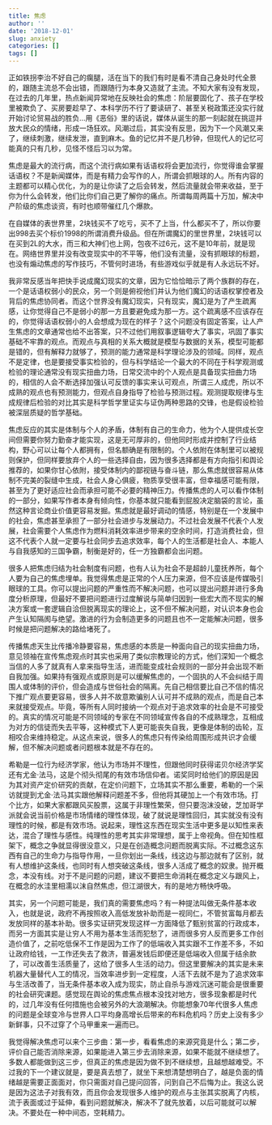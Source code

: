 ```yaml
---
title: 焦虑
author: ''
date: '2018-12-01'
slug: anxiety
categories: []
tags: []
---
```

正如铁拐李治不好自己的瘸腿，活在当下的我们有时是看不清自己身处时代全景的，跟随主流总不会出错，而跟随行为本身又造就了主流。不知大家有没有发现，在过去的几年里，热点新闻异常地在反映社会的焦虑：阶层要固化了、孩子在学校里被欺负了、买房要趁早了、本科学历不行了要读研了、甚至关税政策还没实行就开始讨论贸易战的胜负…用《恶俗》里的话说，媒体从诞生的那一刻起就在挑逗并放大民众的情绪，形成一场狂欢。风潮过后，其实没有反思，因为下一个风潮又来了，继续刺激，继续发泄，直到麻木。鱼的记忆并不是几秒钟，但现代人的记忆可能真的只有几秒，见怪不怪后习以为常。

焦虑是最大的流行病，而这个流行病如果有话语权将会更加流行，你觉得谁会掌握话语权？不是新闻媒体，而是有精力会写作的人，所谓会抓眼球的人。所有内容的主题都可以精心优化，为的是让你读了之后会转发，然后流量就会带来收益，至于你为什么会转发，他们比你们自己更了解你的痛点。所谓每周两篇十万加，解决中产阶级的焦虑谈资，有时也顺带催红几个爆款。

在自媒体的表世界里，2块钱买不了吃亏，买不了上当，什么都买不了，所以你要出998去买个标价1998的所谓消费升级品。但在所谓魔幻的里世界里，2块钱可以在买到2L的大水，而三和大神们也上网，包夜不过6元，这不是10年前，就是现在。网络世界里并没有改变现实中的不平等，他们没有流量，没有抓眼球的标题，也没有煽动焦虑的写作技巧，不管何时进场，有些游戏似乎就是有人永远玩不好。

我非常反感当年把快手说成魔幻现实的文章，因为它恰恰暗示了两个族群的存在，一个是话语权弱小的民众，另一个则是俯视他们并认为他们魔幻的话语权掌控者及背后的焦虑协同者。而这个世界没有魔幻现实，只有现实，魔幻是为了产生疏离感，让你觉得自己不是弱小的那一方且要避免成为那一方。这个疏离感不应该存在的，你觉得话语权弱小的人会想成为现在的样子？这个问题没有固定答案，让人产生焦虑的文章通常也给不出答案，只不过他们用叙事逻辑夸大了事实，巩固了事实基础不牢靠的观点。而观点与真相的关系大概就是模型与数据的关系，模型可能都是错的，但有解释力就够了，预测的能力通常是科学理论涉及的领域。同样，观点不是定律，也是要接受事实检验的，但与科学结论一个最大的不同在于科学观测或检验的理论通常没有现实扭曲力场，日常交流中的个人观点是具备现实扭曲力场的，相信的人会不断选择加强认可反馈的事实来认可观点，所谓三人成虎，所以不成熟的观点也有预测能力，但观点自身指导了检验与预测过程。观测提取规律与生成规律后检验的对比其实是科学哲学里证实与证伪两种思路的交锋，也是假设检验被深层质疑的哲学基础。

焦虑反应的其实是体制与个人的矛盾，体制有自己的生命力，他为个人提供成长空间但需要你努力勤奋才能实现，这是无可厚非的，但他同时形成并控制了行业结构，野心可以让每个人都拥有，但名额确是有限制的。个人依附在体制里可以被规则保护，但同样要放弃个人的一些选择自由，因为很多选择都是有方向指引和舆论推荐的，如果你甘心依附，接受体制内的鄙视链与奋斗链，那么焦虑就很容易从体制不完美的裂缝中生成，社会人身心俱疲，物质享受很丰富，但幸福感可能有限，甚至为了更好适应社会而承担可能不必要的精神压力。传播焦虑的人可以看作体制的一部分，如果写作者本身有倾向性，你基本就只能看到屁股决定脑袋的言论，虽然这种言论商业价值更容易发掘。焦虑就是最好调动的情感，特别是在一个发展中的社会，焦虑甚至承担了一部分社会进步与发展动力。不过社会发展不代表个人发展，社会需要个人焦虑作为燃料消耗效率进步带来的空余时间，打造消费社会，但这不代表个人就一定要与社会同步去追求效率，每个人的生活都是社会人、本能人与自我感知的三国争霸，制衡是好的，任一方独霸都会出问题。

很多人把焦虑归结为社会制度有问题，也有人认为社会不是超龄儿童抚养所，每个人要为自己的焦虑埋单。我觉得焦虑是正常的个人压力来源，但不应该是传媒吸引眼球的工具。你可以提出问题的严重性而不解决问题，也可以提出问题并进行多角度分析原理，但最好不要把问题进行过度解说与简单归因到一些宏大而不现实的解决方案或一套逻辑自洽但脱离现实的理论上，这不但不解决问题，对认识本身也会产生认知隔阂与绝望。激进的行为会制造更多的问题且也不一定能解决问题，很多时候是把问题解决的路给堵死了。

传播焦虑天生比传播冷静要容易，焦虑感的本质是一种面向自己的现实扭曲力场，意见领袖在宣传焦虑观点时其实也采用了类似宗教理论的方式，他们深知一个概念当信的人多了就真有人拿来指导生活，进而能变成社会规则的一部分并会出现不断自我加强。如果持有强观点或原则是可以缓解焦虑的，一个固执的人不会纠结于周围人或体制的评价，但会造成与世俗社会的隔离。先自己相信要比自己不信的情况下推广观点要更容易，很多人并不故意欺骗别人认可并不成熟的观点，而是自己本来就接受观点。毕竟，等所有人同时接纳一个观点对于追求效率的社会是不可接受的。真实的情况可能是不同领域的专家在不同领域宣传各自的不成熟理念，互相成为对方的信徒而失去平等，这种模式下人更可能丧失自我，更像是体制的齿轮，互相咬合来维持稳定。从这点来说，很多人的焦虑只有传染给周围形成共识才会缓解，但不解决问题或者问题根本就是不存在的。

希勒是一位行为经济学家，他认为市场并不理性，但跟他同时获得诺贝尔经济学奖还有尤金·法马，这是个彻头彻尾的有效市场信仰者。诺奖同时给他们的原因是因为其对资产定价研究的贡献，在定价问题下，立场其实不那么重要，希勒的一个采访就提到尤金·法马其实跟他解释问题差不多，但他将其硬加上一个有效市场。打个比方，如果大家都跟风买股票，这属于非理性繁荣，但只要泡沫没破，芝加哥学派就会说当前价格是市场情绪的理性体现，破了就说是理性回归，其实就没有没有理性的时候，都是有效市场。说起来，理性这东西在现实生活中更多是以知性来表达，混合了理性与感性。纯理性的思考其实非常理想，属于上帝视角。但在知性框架下，概念之争就显得很没意义，只是在创造概念问题而脱离实际。不过概念这东西有自己的生命力与指导作用，一旦你划出一条线，线这边与那边就有了区别，就有人想维护这条线，也同时有人想突破这条线，很多人活成了概念的奴隶。抛开概念，本没有线。对于不是问题的问题，建议不要把生命消耗在概念定义与跟风上，在概念的水洼里相濡以沫自然焦虑，但江湖很大，有的是地方畅快呼吸。

其实，另一个问题可能是，我们真的需要焦虑吗？有一种提法叫做无条件基本收入，也就是说，政府不再按照收入高低发放补助而是一视同仁，不管贫富每月都去发放同样的基本补助。很多实证研究发现这样一方面降低了甄别贫富的行政成本，而另一方面其实是让穷人不用为基本生活而犯愁了，进而很多穷人反而更多工作创造价值了，之前吃低保不工作是因为工作了的低端收入其实跟不工作差不多，不如让政府给钱，一工作还失去了救济，普遍发钱后即便还是低端收入但属于结余款了，可以改善生活质量了，这给了很多人生活的动力。但这里要解决的其实是未来机器大量替代人工的情况，当效率进步到一定程度，人活下去就不是为了追求效率与生活改善了，当无条件基本收入成为现实，防止自杀与游戏沉迷可能会是很重要的社会研究课题。感觉现在舆论的焦虑焦点根本没找对地方，很多现象都是时代的，过几年没有任何措施也会被另外的大浪潮解决。你能想象70年代很多人焦虑的问题是全球变冷与世界人口平均身高增长后带来的布料危机吗？历史上没有多少新鲜事，只不过穿了个马甲重来一遍而已。

我觉得解决焦虑可以来个三步曲：第一步，看看焦虑的来源究竟是什么；第二步，评价自己能否消除来源，如果能进入第三步去消除来源，如果不能就不继续想了。多数人都能做到这三步，但真正的焦虑是因为做不到不继续想，且越想越难受。不过我的下一个建议就是，要是真去想了，就坐下来想清楚想明白了，越是负面的情绪越是需要正面面对，你只需面对自己提问回答，问到自己不后悔为止。我这么说是因为这法子对我有效，而且你会发现很多人维护的观点与主张其实脱离了内核，流于表面或过于延伸，看到问题就解决，解决不了就先放着，以后可能就可以解决。不要处在一种中间态，空耗精力。

